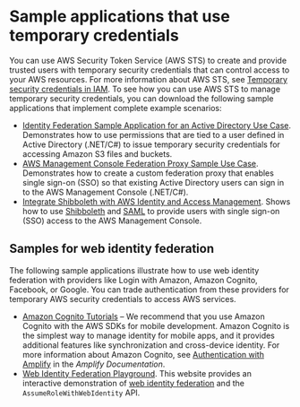# Sample applications that use temporary credentials<a name="id_credentials_temp_sample-apps"></a>

You can use AWS Security Token Service \(AWS STS\) to create and provide trusted users with temporary security credentials that can control access to your AWS resources\. For more information about AWS STS, see [Temporary security credentials in IAM](id_credentials_temp.md)\. To see how you can use AWS STS to manage temporary security credentials, you can download the following sample applications that implement complete example scenarios:
+ [Identity Federation Sample Application for an Active Directory Use Case](https://aws.amazon.com/code/1288653099190193)\. Demonstrates how to use permissions that are tied to a user defined in Active Directory \(\.NET/C\#\) to issue temporary security credentials for accessing Amazon S3 files and buckets\.
+ [AWS Management Console Federation Proxy Sample Use Case](https://aws.amazon.com/code/4001165270590826)\. Demonstrates how to create a custom federation proxy that enables single sign\-on \(SSO\) so that existing Active Directory users can sign in to the AWS Management Console \(\.NET/C\#\)\.
+ [Integrate Shibboleth with AWS Identity and Access Management](https://aws.amazon.com/code/8383453795065208)\. Shows how to use [Shibboleth](http://shibboleth.net/) and [SAML](id_roles_providers_saml.md) to provide users with single sign\-on \(SSO\) access to the AWS Management Console\. 

## Samples for web identity federation<a name="sts-sample-apps-wif"></a>

The following sample applications illustrate how to use web identity federation with providers like Login with Amazon, Amazon Cognito, Facebook, or Google\. You can trade authentication from these providers for temporary AWS security credentials to access AWS services\.
+ [Amazon Cognito Tutorials](https://docs.aws.amazon.com/cognito/latest/developerguide/tutorials.html) – We recommend that you use Amazon Cognito with the AWS SDKs for mobile development\. Amazon Cognito is the simplest way to manage identity for mobile apps, and it provides additional features like synchronization and cross\-device identity\. For more information about Amazon Cognito, see [Authentication with Amplify](https://docs.amplify.aws/lib/auth/getting-started/q/platform/js/#authentication-with-amplify) in the *Amplify Documentation*\.
+ [Web Identity Federation Playground](http://aws.amazon.com/blogs/aws/the-aws-web-identity-federation-playground/)\. This website provides an interactive demonstration of [web identity federation](id_roles_providers_oidc.md) and the `AssumeRoleWithWebIdentity` API\. 